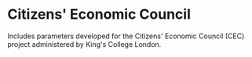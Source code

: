 # Citizens' Economic Council

Includes parameters developed for the Citizens' Economic Council (CEC) project administered by King's College London.